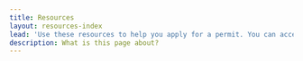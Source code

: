 ```yaml
---
title: Resources
layout: resources-index
lead: 'Use these resources to help you apply for a permit. You can access applications and forms, explore the glossary of terms, or view contact information and sample plans.'
description: What is this page about?
---
```



